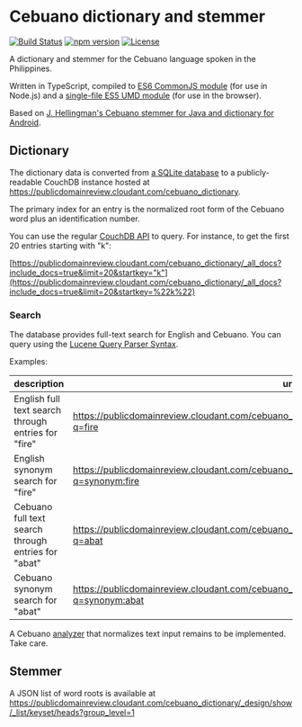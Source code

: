 # Cebuano dictionary and stemmer
[![Build Status](https://travis-ci.org/digitalheir/cebuano-stemmer-js.svg?branch=master)](https://travis-ci.org/digitalheir/cebuano-stemmer-js)
[![npm version](https://badge.fury.io/js/cebuano-stemmer.svg)](https://www.npmjs.com/package/cebuano-stemmer)
[![License](https://img.shields.io/npm/l/cebuano-stemmer.svg)](https://github.com/digitalheir/cebuano-stemmer-js/blob/master/LICENSE)

A dictionary and stemmer for the Cebuano language spoken in the Philippines.

Written in TypeScript, compiled to [ES6 CommonJS module](https://www.npmjs.com/package/cebuano-stemmer) (for use in Node.js) and a [single-file ES5 UMD module](https://github.com/digitalheir/cebuano-stemmer-js/releases) (for use in the browser).

Based on [J. Hellingman's Cebuano stemmer for Java and dictionary for Android](https://bitbucket.org/jhellingman/cebuano-dictionary-app).

## Dictionary
The dictionary data is converted from [a SQLite database](https://bitbucket.org/jhellingman/cebuano-dictionary-app/src/a5dd59e660434915e2128557aad8ead3c2339004/app/src/main/assets/databases/?at=master) to a publicly-readable CouchDB instance hosted at https://publicdomainreview.cloudant.com/cebuano_dictionary.

The primary index for an entry is the normalized root form of the Cebuano word plus an identification number.

You can use the regular [CouchDB API](http://docs.couchdb.org/en/2.0.0/api/) to query. For instance, to get the first 20 entries starting with "k":

[https://publicdomainreview.cloudant.com/cebuano_dictionary/_all_docs?include_docs=true&limit=20&startkey="k"](https://publicdomainreview.cloudant.com/cebuano_dictionary/_all_docs?include_docs=true&limit=20&startkey=%22k%22)



### Search
The database provides full-text search for English and Cebuano. You can query using the [Lucene Query Parser Syntax](https://docs.cloudant.com/search.html#query-syntax).

Examples:

|description|url|
|---|---|
|English full text search through entries for "fire"|https://publicdomainreview.cloudant.com/cebuano_dictionary/_design/search/_search/fromEnglish?q=fire|
|English synonym search for "fire"|https://publicdomainreview.cloudant.com/cebuano_dictionary/_design/search/_search/fromEnglish?q=synonym:fire|
|Cebuano full text search through entries for "abat"|https://publicdomainreview.cloudant.com/cebuano_dictionary/_design/search/_search/fromCebuano?q=abat|
|Cebuano synonym search for "abat"|https://publicdomainreview.cloudant.com/cebuano_dictionary/_design/search/_search/fromCebuano?q=synonym:abat|


A Cebuano [analyzer](https://docs.cloudant.com/search.html#analyzers) that normalizes text input remains to be implemented. Take care.

## Stemmer

A JSON list of word roots is available at https://publicdomainreview.cloudant.com/cebuano_dictionary/_design/show/_list/keyset/heads?group_level=1
